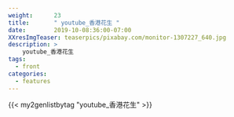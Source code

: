 ```yaml
---
weight:      23
title:       " youtube_香港花生 "
date:        2019-10-08:36:00-07:00
XXresImgTeaser: teaserpics/pixabay.com/monitor-1307227_640.jpg
description: >
    youtube_香港花生
tags:
  - front
categories:
  - features
---
```


{{< my2genlistbytag "youtube_香港花生" >}}
